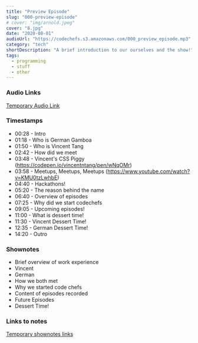 ```yaml
---
title: "Preview Episode"
slug: "000-preview-episode"
# cover: "img/arnold.jpeg"
cover: "8.jpg"
date: "2020-08-01"
audioUrl: "https://codechefs.s3.amazonaws.com/000_preview_episode.mp3"
category: "tech"
shortDescription: "A brief introduction to our ourselves and the show!"
tags:
  - programming
  - stuff
  - other
---
```


### Audio Links

[Temporary Audio Link](https://www.dropbox.com/s/uhifmzjj7s54q8k/intro_mixed.mp3?dl=0)

### Timestamps

- 00:28 - Intro
- 01:18 - Who is German Gamboa
- 01:50 - Who is Vincent Tang
- 02:42 - How did we meet
- 03:48 - Vincent's CSS Piggy (https://codepen.io/vincentntang/pen/wNqOMr)
- 03:58 - Meetups, Meetups, Meetups (https://www.youtube.com/watch?v=KMU0tzLwhbE)
- 04:40 - Hackathons!
- 05:20 - The reason behind the name
- 06:40 - Overview of episodes
- 07:25 - Why did we start codechefs
- 09:05 - Upcoming episodes!
- 11:00 - What is dessert time!
- 11:30 - Vincent Dessert Time!
- 12:35 - German Dessert Time!
- 14:20 - Outro

### Shownotes

- Brief overview of work experience
- Vincent
- German
- How we both met
- Why we started code chefs
- Content of episodes recorded
- Future Episodes
- Dessert Time!

### Links to notes

[Temporary shownotes links](https://docs.google.com/document/d/1LrYruWM3h4yu-ijPUCV5j7ozjXS1f0MZLgiYjWqi82g/edit?usp=sharing)
